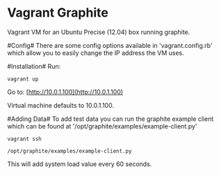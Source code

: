 Vagrant Graphite
================

Vagrant VM for an Ubuntu Precise (12.04) box running graphite.

#Config#
There are some config options available in 'vagrant.config.rb' which allow you to easily change the IP address the VM uses.

#Installation#
Run:

	vagrant up

Go to: [http://10.0.1.100](http://10.0.1.100)
	
Virtual machine defaults to 10.0.1.100.

#Adding Data#
To add test data you can run the graphite example client which can be found at '/opt/graphite/examples/example-client.py'

	vagrant ssh
	
	/opt/graphite/examples/example-client.py
	
This will add system load value every 60 seconds.
